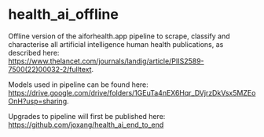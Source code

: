 # health_ai_offline
Offline version of the aiforhealth.app pipeline to scrape, classify and characterise all artificial intelligence human health publications, as described here: https://www.thelancet.com/journals/landig/article/PIIS2589-7500(22)00032-2/fulltext.

Models used in pipeline can be found here: https://drive.google.com/drive/folders/1GEuTa4nEX6Hqr_DVjrzDkVsx5MZEoOnH?usp=sharing.

Upgrades to pipeline will first be published here: https://github.com/joxang/health_ai_end_to_end
